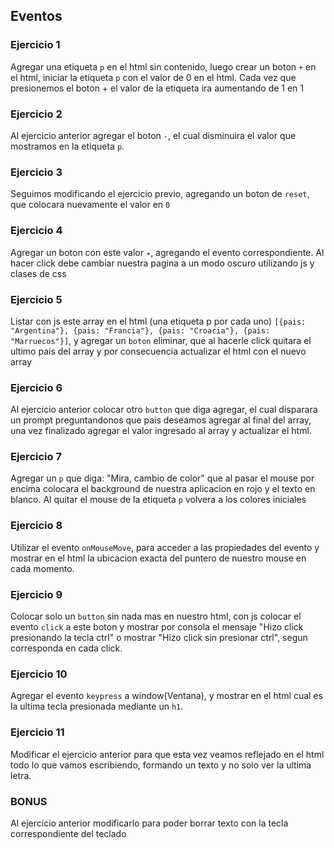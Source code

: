 ## Eventos
### Ejercicio 1
Agregar una etiqueta `p` en el html sin contenido, luego crear un boton `+` en el html, iniciar la etiqueta `p` con el valor de 0 en el html. Cada vez que presionemos el boton + el valor de la etiqueta ira aumentando de 1 en 1

### Ejercicio 2
Al ejercicio anterior agregar el boton `-`, el cual disminuira el valor que mostramos en la etiqueta `p`.

### Ejercicio 3
Seguimos modificando el ejercicio previo, agregando un boton de `reset`, que colocara nuevamente el valor en `0`

### Ejercicio 4
Agregar un boton con este valor `✴`, agregando el evento correspondiente. Al hacer click debe cambiar nuestra pagina a un modo oscuro utilizando js y clases de css

### Ejercicio 5
Listar con js este array en el html (una etiqueta p por cada uno) `[{pais: "Argentina"}, {pais: "Francia"}, {pais: "Croacia"}, {pais: "Marruecos"}]`, y agregar un `boton` eliminar, que al hacerle click quitara el ultimo pais del array y por consecuencia actualizar el html con el nuevo array

### Ejercicio 6
Al ejercicio anterior colocar otro `button` que diga agregar, el cual disparara un prompt preguntandonos que pais deseamos agregar al final del array, una vez finalizado agregar el valor ingresado al array y actualizar el html.

### Ejercicio 7
Agregar un `p` que diga: "Mira, cambio de color" que al pasar el mouse por encima colocara el background de nuestra aplicacion en rojo y el texto en blanco. Al quitar el mouse de la etiqueta `p` volvera a los colores iniciales

### Ejercicio 8
Utilizar el evento `onMouseMove`, para acceder a las propiedades del evento y mostrar en el html la ubicacion exacta del puntero de nuestro mouse en cada momento.

### Ejercicio 9
Colocar solo un `button` sin nada mas en nuestro html, con js colocar el evento `click` a este boton y mostrar por consola el mensaje "Hizo click presionando la tecla ctrl" o mostrar "Hizo click sin presionar ctrl", segun corresponda en cada click.

### Ejercicio 10
Agregar el evento `keypress` a window(Ventana), y mostrar en el html cual es la ultima tecla presionada mediante un `h1`.

### Ejercicio 11
Modificar el ejercicio anterior para que esta vez veamos reflejado en el html todo lo que vamos escribiendo, formando un texto y no solo ver la ultima letra.

### BONUS
Al ejercicio anterior modificarlo para poder borrar texto con la tecla correspondiente del teclado